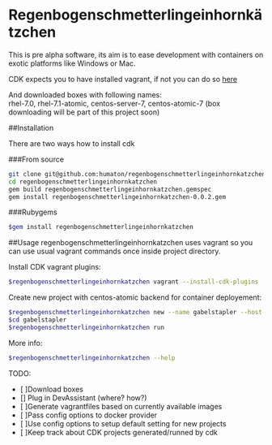 # Regenbogenschmetterlingeinhornkätzchen

This is pre alpha software, its aim is to ease development with containers on exotic platforms like Windows or Mac.

CDK expects you to have installed vagrant,
if not you can do so [here](https://www.vagrantup.com/downloads)

And downloaded boxes with following names:  
rhel-7.0, rhel-7.1-atomic, centos-server-7, centos-atomic-7
(box downloading will be part of this project soon)

##Installation

There are two ways how to install cdk

###From source
```bash
git clone git@github.com:humaton/regenbogenschmetterlingeinhornkatzchen.git
cd regenbogenschmetterlingeinhornkatzchen
gem build regenbogenschmetterlingeinhornkatzchen.gemspec
gem install regenbogenschmetterlingeinhornkatzchen-0.0.2.gem
```

###Rubygems
```bash
$gem install regenbogenschmetterlingeinhornkatzchen
```
##Usage
regenbogenschmetterlingeinhornkatzchen uses vagrant so you can use usual vagrant commands once inside project directory.

Install CDK vagrant plugins:
```bash
$regenbogenschmetterlingeinhornkatzchen vagrant --install-cdk-plugins
```

Create new project with centos-atomic backend for container deployement:
```bash
$regenbogenschmetterlingeinhornkatzchen new --name gabelstapler --host centos-atomic
$cd gabelstapler
$regenbogenschmetterlingeinhornkatzchen run
```
More info:
```bash
$regenbogenschmetterlingeinhornkatzchen --help
```



TODO:
- [ ]Download boxes
- [] Plug in DevAssistant (where? how?)
- [ ]Generate vagrantfiles based on currently available images
- [ ]Pass config options to docker provider
- [ ]Use config options to setup default setting for new projects
- [ ]Keep track about CDK projects generated/runned by cdk
